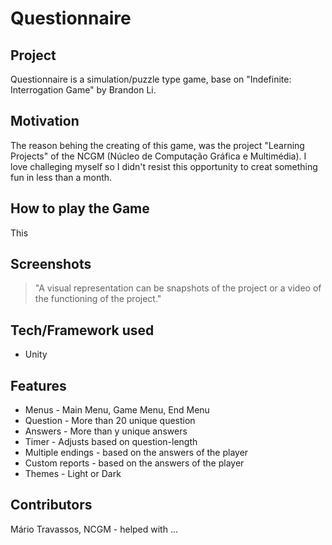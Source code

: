 # Questionnaire

## Project 

Questionnaire is a simulation/puzzle type game, base on "Indefinite: 
Interrogation Game" by Brandon Li. 

## Motivation

The reason behing the creating of this game, was the project "Learning Projects" of the NCGM (Núcleo de Computação Gráfica e Multimédia). I love challeging myself so I didn't resist this opportunity to creat something fun in less than a month. 

## How to play the Game

This 


## Screenshots

> "A visual representation can be snapshots of the project or a video of the functioning of the project."

## Tech/Framework used

- Unity

## Features

- Menus - Main Menu, Game Menu, End Menu
- Question - More than 20 unique question
- Answers - More than y unique answers
- Timer - Adjusts based on question-length
- Multiple endings - based on the answers of the player
- Custom reports - based on the answers of the player 
- Themes - Light or Dark

## Contributors

Mário Travassos, NCGM - helped with ...









